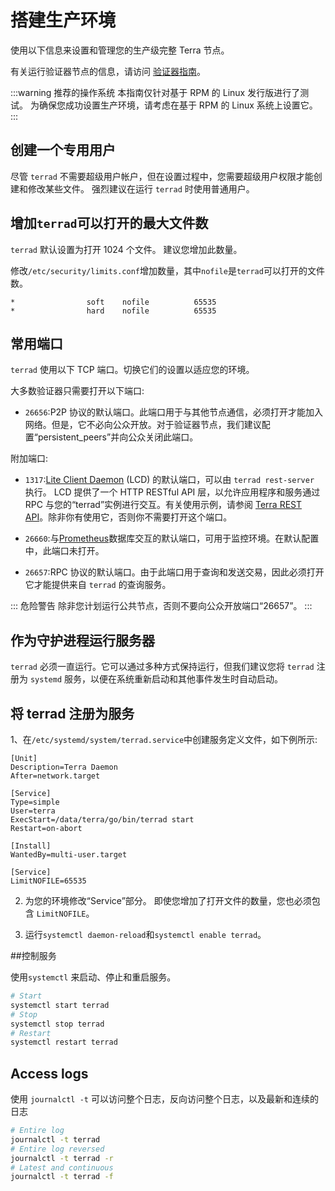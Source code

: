 # 搭建生产环境

使用以下信息来设置和管理您的生产级完整 Terra 节点。

有关运行验证器节点的信息，请访问 [验证器指南](/zh/How-to/Manage-a-Terra-validator/Overview.md)。

:::warning 推荐的操作系统
本指南仅针对基于 RPM 的 Linux 发行版进行了测试。 为确保您成功设置生产环境，请考虑在基于 RPM 的 Linux 系统上设置它。
:::

## 创建一个专用用户

尽管 `terrad` 不需要超级用户帐户，但在设置过程中，您需要超级用户权限才能创建和修改某些文件。 强烈建议在运行 `terrad` 时使用普通用户。

## 增加`terrad`可以打开的最大文件数

`terrad` 默认设置为打开 1024 个文件。 建议您增加此数量。

修改`/etc/security/limits.conf`增加数量，其中`nofile`是`terrad`可以打开的文件数。 
```
*                soft    nofile          65535
*                hard    nofile          65535
```

## 常用端口

`terrad` 使用以下 TCP 端口。切换它们的设置以适应您的环境。

大多数验证器只需要打开以下端口:

- `26656`:P2P 协议的默认端口。此端口用于与其他节点通信，必须打开才能加入网络。但是，它不必向公众开放。对于验证器节点，我们建议配置“persistent_peers”并向公众关闭此端口。

附加端口:

- `1317`:[Lite Client Daemon](/zh/How-to/Start-LCD.md) (LCD) 的默认端口，可以由 `terrad rest-server` 执行。 LCD 提供了一个 HTTP RESTful API 层，以允许应用程序和服务通过 RPC 与您的“terrad”实例进行交互。有关使用示例，请参阅 [Terra REST API](https://lcd.terra.dev/swagger/)。除非你有使用它，否则你不需要打开这个端口。

- `26660`:与[Prometheus](https://prometheus.io)数据库交互的默认端口，可用于监控环境。在默认配置中，此端口未打开。

- `26657`:RPC 协议的默认端口。由于此端口用于查询和发送交易，因此必须打开它才能提供来自 `terrad` 的查询服务。

::: 危险警告
除非您计划运行公共节点，否则不要向公众开放端口“26657”。
:::

## 作为守护进程运行服务器

`terrad` 必须一直运行。它可以通过多种方式保持运行，但我们建议您将 `terrad` 注册为 `systemd` 服务，以便在系统重新启动和其他事件发生时自动启动。

## 将 terrad 注册为服务

1、在`/etc/systemd/system/terrad.service`中创建服务定义文件，如下例所示: 

```
[Unit]
Description=Terra Daemon
After=network.target

[Service]
Type=simple
User=terra
ExecStart=/data/terra/go/bin/terrad start
Restart=on-abort

[Install]
WantedBy=multi-user.target

[Service]
LimitNOFILE=65535
```

2. 为您的环境修改“Service”部分。 即使您增加了打开文件的数量，您也必须包含 `LimitNOFILE`。

3. 运行`systemctl daemon-reload`和`systemctl enable terrad`。

##控制服务

使用`systemctl` 来启动、停止和重启服务。 
```bash
# Start
systemctl start terrad
# Stop
systemctl stop terrad
# Restart
systemctl restart terrad
```

## Access logs

使用 `journalctl -t` 可以访问整个日志，反向访问整个日志，以及最新和连续的日志

```bash
# Entire log
journalctl -t terrad
# Entire log reversed
journalctl -t terrad -r
# Latest and continuous
journalctl -t terrad -f
```
